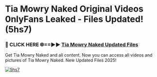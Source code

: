 # Tia Mowry Naked Original Videos 0nlyFans Leaked - Files Updated! (5hs7)

<h3>🔴 CLICK HERE 🌐==►► <a href="https://tinyurl.com/up5wt9bj" rel="nofollow">Tia Mowry Naked Updated Files</a></h3>

Get Tia Mowry Naked and all content. Now you can access all videos and pictures of Tia Mowry Naked. New Updated Files 2025!

[![5hs7](https://i.imgur.com/ABiUzMV.gif)](https://tinyurl.com/up5wt9bj)
